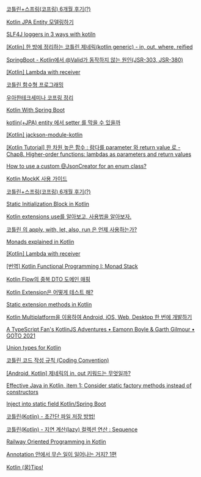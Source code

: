 
[코틀린+스프링(코프링) 6개월 후기(?)](https://www.podo-dev.com/blogs/282)


[Kotlin JPA Entity 모델링하기](https://thxwelchs.github.io/Kotlin%20JPA%20Entity%20%EB%AA%A8%EB%8D%B8%EB%A7%81%ED%95%98%EA%B8%B0/)

[SLF4J loggers in 3 ways with kotiln](https://www.reddit.com/r/Kotlin/comments/8gbiul/slf4j_loggers_in_3_ways/)

[[Kotlin] 한 방에 정리하는 코틀린 제네릭(kotlin generic) - in, out, where, reified](https://readystory.tistory.com/201)

[SpringBoot - Kotlin에서 @Valid가 동작하지 않는 원인(JSR-303, JSR-380)](https://velog.io/@lsb156/SpringBoot-Kotlin%EC%97%90%EC%84%9C-Valid%EA%B0%80-%EB%8F%99%EC%9E%91%ED%95%98%EC%A7%80-%EC%95%8A%EB%8A%94-%EC%9B%90%EC%9D%B8JSR-303-JSR-380)

[[Kotlin] Lambda with receiver](https://jaeyeong951.medium.com/kotlin-lambda-with-receiver-5c2cccd8265a)

[코틀린 함수형 프로그래밍](https://hellose7.tistory.com/54?category=1221901)

[우아한테크세미나 코프링 정리](https://jaeyeong951.medium.com/%EC%9A%B0%EC%95%84%ED%95%9C%ED%85%8C%ED%81%AC%EC%84%B8%EB%AF%B8%EB%82%98-%EC%BD%94%ED%94%84%EB%A7%81-%EC%A0%95%EB%A6%AC-eca1ddb337b5)

[Kotlin With Spring Boot](https://stylishc.tistory.com/127)

[kotlin(+JPA) entity 에서 setter 를 막을 수 있을까](https://multifrontgarden.tistory.com/272)

[[Kotlin] jackson-module-kotlin](https://traeper.tistory.com/209)

[[Kotlin Tutorial] 한 차원 높은 함수 : 람다를 parameter 와 return value 로 - Chap8. Higher-order functions: lambdas as parameters and return values](https://aroundck.tistory.com/4869)

[How to use a custom @JsonCreator for an enum class?](https://github.com/FasterXML/jackson-module-kotlin/issues/75)

[Kotlin MockK 사용 가이드](https://www.devkuma.com/docs/kotlin/kotlin-mockk-%EC%82%AC%EC%9A%A9-%EA%B0%80%EC%9D%B4%EB%93%9C/)

[코틀린+스프링(코프링) 6개월 후기(?)](https://www.podo-dev.com/blogs/282)

[Static Initialization Block in Kotlin](https://www.baeldung.com/kotlin/static-initialization-block)

[Kotlin extensions use를 알아보고, 사용법을 알아보자.](https://thdev.tech/kotlin/2020/11/03/kotlin_effective_09/)

[코틀린 의 apply, with, let, also, run 은 언제 사용하는가?](https://thdev.tech/kotlin/2020/11/03/kotlin_effective_09/)

[Monads explained in Kotlin](https://medium.com/@albert.llousas/monads-explained-in-kotlin-4126ac0cb7f2)

[[Kotlin] Lambda with receiver](https://jaeyeong951.medium.com/kotlin-lambda-with-receiver-5c2cccd8265a)

[[번역] Kotlin Functional Programming I: Monad Stack](https://velog.io/@windsekirun/%EB%B2%88%EC%97%AD-Kotlin-Functional-Programming-I-Monad-Stack)

[Kotlin Flow의 중복 DTO 도메인 매핑](https://florentblot.medium.com/redundant-dto-domain-mapping-in-kotlin-flow-bffbd1d28fc8)

[Kotlin Extension은 어떻게 테스트 해?](https://velog.io/@dhwlddjgmanf/Kotlin-Extension%EC%9D%80-%EC%96%B4%EB%96%BB%EA%B2%8C-%ED%85%8C%EC%8A%A4%ED%8A%B8-%ED%95%B4)

[Static extension methods in Kotlin](https://stackoverflow.com/questions/28210188/static-extension-methods-in-kotlin)


[Kotlin Multiplatform을 이용하여 Android, iOS, Web, Desktop 한 번에 개발하기](https://medium.com/hongbeomi-dev/kotlin-multiplatform%EC%9D%84-%EC%9D%B4%EC%9A%A9%ED%95%98%EC%97%AC-android-ios-web-desktop-%ED%95%9C-%EB%B2%88%EC%97%90-%EA%B0%9C%EB%B0%9C%ED%95%98%EA%B8%B0-4935df795161)

[A TypeScript Fan's KotlinJS Adventures • Eamonn Boyle & Garth Gilmour • GOTO 2021](https://www.youtube.com/watch?v=9p60bBBpG6A&list=PLclw_XTIbaKoJrijHvoa90sbwq8ZajZjk)

[Union types for Kotlin](https://github.com/renatoathaydes/kunion)

[코틀린 코드 작성 규칙 (Coding Convention)](https://new93helloworld.tistory.com/385)

[[Android, Kotlin] 제네릭의 in, out 키워드는 무엇일까?](https://hungseong.tistory.com/30)

[Effective Java in Kotlin, item 1: Consider static factory methods instead of constructors](https://blog.kotlin-academy.com/effective-java-in-kotlin-item-1-consider-static-factory-methods-instead-of-constructors-8d0d7b5814b2)

[Inject into static field Kotlin/Spring Boot](https://stackoverflow.com/questions/50567482/inject-into-static-field-kotlin-spring-boot)

[코틀린(Kotlin) - 초간단 파일 저장 방법!](https://0391kjy.tistory.com/36?category=742907)

[코틀린(Kotlin) - 지연 계산(lazy) 컬렉션 연산 : Sequence](https://0391kjy.tistory.com/42?category=742907)

[Railway Oriented Programming in Kotlin](https://proandroiddev.com/railway-oriented-programming-in-kotlin-f1bceed399e5)

[Annotation 안에서 무슨 일이 일어나는 거지? 1편](https://blog.gangnamunni.com/post/kotlin-annotation/)

[Kotlin (꿀)Tips!](https://jessyt.tistory.com/m/175)

[]()

[]()

[]()
